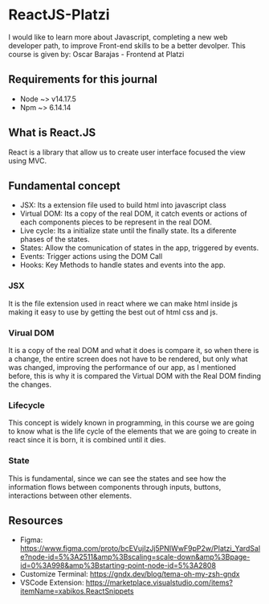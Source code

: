 # ReactJS-Platzi
I would like to learn more about Javascript, completing a new web developer path, to improve Front-end skills to be a better devolper. This course is given by: Oscar Barajas - Frontend at Platzi

## Requirements for this journal
* Node ~> v14.17.5
* Npm ~> 6.14.14


## What is React.JS
React is a library that allow us to create user interface focused the view using MVC. 

## Fundamental concept
- JSX: Its a extension file used to build html into javascript class
- Virtual DOM: Its a copy of the real DOM, it catch events or actions of each components pieces to be represent in the real DOM.
- Live cycle: Its a initialize state until the finally state. Its a diferente phases of the states.
- States: Allow the comunication of states in the app, triggered by events.
- Events: Trigger actions using the DOM Call
- Hooks: Key Methods to handle states and events into the app.

### JSX
It is the file extension used in react where we can make html inside js making it easy to use by getting the best out of html css and js.

### Virual DOM
It is a copy of the real DOM and what it does is compare it, so when there is a change, the entire screen does not have to be rendered, but only what was changed, improving the performance of our app, as I mentioned before, this is why it is compared the Virtual DOM with the Real DOM finding the changes.

### Lifecycle
This concept is widely known in programming, in this course we are going to know what is the life cycle of the elements that we are going to create in react since it is born, it is combined until it dies.

### State
This is fundamental, since we can see the states and see how the information flows between components through inputs, buttons, interactions between other elements.

## Resources
- Figma: https://www.figma.com/proto/bcEVujIzJj5PNIWwF9pP2w/Platzi_YardSale?node-id=5%3A2511&amp%3Bscaling=scale-down&amp%3Bpage-id=0%3A998&amp%3Bstarting-point-node-id=5%3A2808
- Customize Terminal: https://gndx.dev/blog/tema-oh-my-zsh-gndx
- VSCode Extension: https://marketplace.visualstudio.com/items?itemName=xabikos.ReactSnippets

